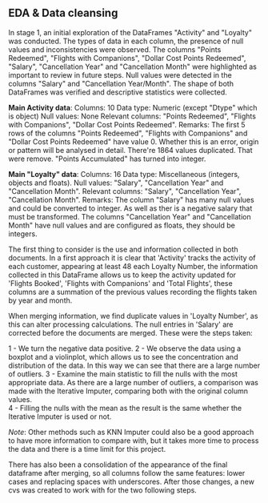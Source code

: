 ## EDA & Data cleansing

In stage 1, an initial exploration of the DataFrames "Activity" and "Loyalty" was conducted. The types of data in each column, the presence of null values and inconsistencies were observed. The columns "Points Redeemed", "Flights with Companions", "Dollar Cost Points Redeemed", "Salary", "Cancellation Year" and "Cancellation Month" were highlighted as important to review in future steps. Null values were detected in the columns "Salary" and "Cancellation Year/Month". The shape of both DataFrames was verified and descriptive statistics were collected. 

**Main Activity data**:
    Columns: 10
    Data type: Numeric (except "Dtype" which is object)
    Null values: None
    Relevant columns: "Points Redeemed", "Flights with Companions", "Dollar Cost Points Redeemed".
    Remarks:
    The first 5 rows of the columns "Points Redeemed", "Flights with Companions" and "Dollar Cost Points Redeemed" have value 0. Whether this is an error, origin or pattern will be analysed in detail.
    There're 1864 values duplicated. That were remove. 
    "Points Accumulated" has turned into integer. 


**Main "Loyalty" data**:
    Columns: 16
    Data type: Miscellaneous (integers, objects and floats).
    Null values: "Salary", "Cancellation Year" and "Cancellation Month".
    Relevant columns: "Salary", "Cancellation Year", "Cancellation Month".
    Remarks:
    The column "Salary" has many null values and could be converted to integer. As well as ther is a negative salary that must be transformed.
    The columns "Cancellation Year" and "Cancellation Month" have null values and are configured as floats, they should be integers.


The first thing to consider is the use and information collected in both documents. In a first approach it is clear that 'Activity' tracks the activity of each customer, appearing at least 48 each Loyalty Number, the information collected in this DataFrame allows us to keep the activity updated for 'Flights Booked', 'Flights with Companions' and 'Total Flights', these columns are a summation of the previous values recording the flights taken by year and month. 

When merging information, we find duplicate values in 'Loyalty Number', as this can alter processing calculations. The null entries in 'Salary' are corrected before the documents are merged. These were the steps taken: 

1 - We turn the negative data positive. 
2 - We observe the data using a boxplot and a violinplot, which allows us to see the concentration and distribution of the data. In this way we can see that there are a large number of outliers.
3 - Examine the main statistic to fill the nulls with the most appropriate data. As there are a large number of outliers, a comparison was made with the Iterative Imputer, comparing both with the original column values.  
4 - Filling the nulls with the mean as the result is the same whether the Iterative Imputer is used or not. 

*Note*: Other methods such as KNN Imputer could also be a good approach to have more information to compare with, but it takes more time to process the data and there is a time limit for this project.  

There has also been a consolidation of the appearance of the final dataframe after merging, so all columns follow the same features: lower cases and replacing spaces with underscores. After those changes, a new cvs was created to work with for the two following steps. 